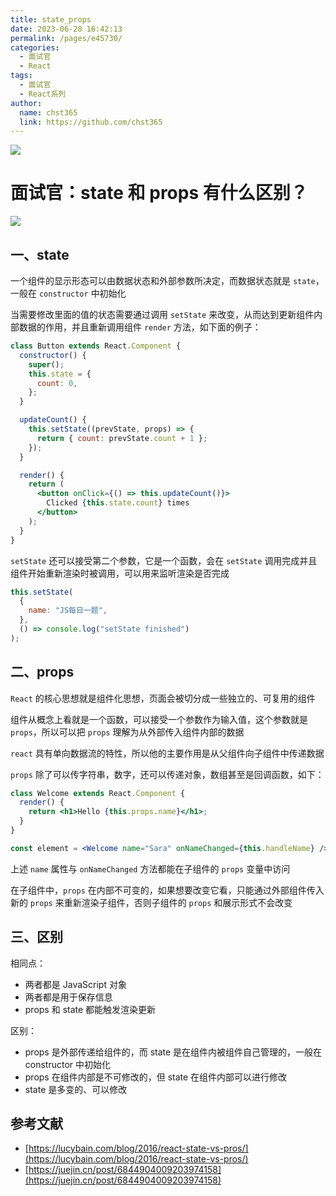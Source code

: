 ```yaml
---
title: state_props
date: 2023-06-28 16:42:13
permalink: /pages/e45730/
categories: 
  - 面试官
  - React
tags: 
  - 面试官
  - React系列
author: 
  name: chst365
  link: https://github.com/chst365
---
```

![](https://cdn.jsdelivr.net/gh/chst365/bolgImgs/imgs/topImgs/255.jpg)
# 面试官：state 和 props 有什么区别？

![](https://static.vue-js.com/7f272780-d440-11eb-ab90-d9ae814b240d.png)

## 一、state

一个组件的显示形态可以由数据状态和外部参数所决定，而数据状态就是 `state`，一般在 `constructor` 中初始化

当需要修改里面的值的状态需要通过调用 `setState` 来改变，从而达到更新组件内部数据的作用，并且重新调用组件 `render` 方法，如下面的例子：

```jsx
class Button extends React.Component {
  constructor() {
    super();
    this.state = {
      count: 0,
    };
  }

  updateCount() {
    this.setState((prevState, props) => {
      return { count: prevState.count + 1 };
    });
  }

  render() {
    return (
      <button onClick={() => this.updateCount()}>
        Clicked {this.state.count} times
      </button>
    );
  }
}
```

`setState` 还可以接受第二个参数，它是一个函数，会在 `setState` 调用完成并且组件开始重新渲染时被调用，可以用来监听渲染是否完成

```js
this.setState(
  {
    name: "JS每日一题",
  },
  () => console.log("setState finished")
);
```

## 二、props

`React` 的核心思想就是组件化思想，页面会被切分成一些独立的、可复用的组件

组件从概念上看就是一个函数，可以接受一个参数作为输入值，这个参数就是 `props`，所以可以把 `props` 理解为从外部传入组件内部的数据

`react` 具有单向数据流的特性，所以他的主要作用是从父组件向子组件中传递数据

`props` 除了可以传字符串，数字，还可以传递对象，数组甚至是回调函数，如下：

```jsx
class Welcome extends React.Component {
  render() {
    return <h1>Hello {this.props.name}</h1>;
  }
}

const element = <Welcome name="Sara" onNameChanged={this.handleName} />;
```

上述 `name` 属性与 `onNameChanged` 方法都能在子组件的 `props` 变量中访问

在子组件中，`props` 在内部不可变的，如果想要改变它看，只能通过外部组件传入新的 `props` 来重新渲染子组件，否则子组件的 `props` 和展示形式不会改变

## 三、区别

相同点：

- 两者都是 JavaScript 对象
- 两者都是用于保存信息
- props 和 state 都能触发渲染更新

区别：

- props 是外部传递给组件的，而 state 是在组件内被组件自己管理的，一般在 constructor 中初始化
- props 在组件内部是不可修改的，但 state 在组件内部可以进行修改
- state 是多变的、可以修改

## 参考文献

- [https://lucybain.com/blog/2016/react-state-vs-pros/](https://lucybain.com/blog/2016/react-state-vs-pros/)
- [https://juejin.cn/post/6844904009203974158](https://juejin.cn/post/6844904009203974158)
